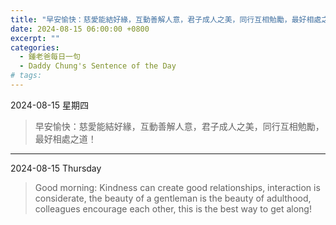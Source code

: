 ```yaml
---
title: "早安愉快：慈愛能結好緣，互動善解人意，君子成人之美，同行互相勉勵，最好相處之道！ <br> Good morning: Kindness can create good relationships, interaction is considerate, the beauty of a gentleman is the beauty of adulthood, colleagues encourage each other, this is the best way to get along!"
date: 2024-08-15 06:00:00 +0800
excerpt: ""
categories:
  - 鍾老爸每日一句
  - Daddy Chung's Sentence of the Day
# tags:
---
```


2024-08-15 星期四

> 早安愉快：慈愛能結好緣，互動善解人意，君子成人之美，同行互相勉勵，最好相處之道！

---

2024-08-15 Thursday

> Good morning: Kindness can create good relationships, interaction is considerate, the beauty of a gentleman is the beauty of adulthood, colleagues encourage each other, this is the best way to get along!
